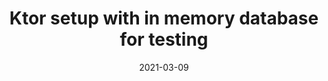 ---
layout: post
title:  "Ktor setup with in memory database for testing"
date:   2021-03-09
show_in_homepage: true
draft: true
tags: [Ktor]
---